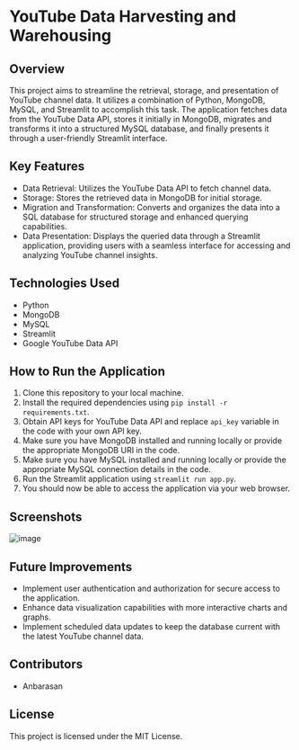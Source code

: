 # YouTube Data Harvesting and Warehousing

## Overview
This project aims to streamline the retrieval, storage, and presentation of YouTube channel data. It utilizes a combination of Python, MongoDB, MySQL, and Streamlit to accomplish this task. The application fetches data from the YouTube Data API, stores it initially in MongoDB, migrates and transforms it into a structured MySQL database, and finally presents it through a user-friendly Streamlit interface.

## Key Features
- Data Retrieval: Utilizes the YouTube Data API to fetch channel data.
- Storage: Stores the retrieved data in MongoDB for initial storage.
- Migration and Transformation: Converts and organizes the data into a SQL database for structured storage and enhanced querying capabilities.
- Data Presentation: Displays the queried data through a Streamlit application, providing users with a seamless interface for accessing and analyzing YouTube channel insights.

## Technologies Used
- Python
- MongoDB
- MySQL
- Streamlit
- Google YouTube Data API

## How to Run the Application
1. Clone this repository to your local machine.
2. Install the required dependencies using `pip install -r requirements.txt`.
3. Obtain API keys for YouTube Data API and replace `api_key` variable in the code with your own API key.
4. Make sure you have MongoDB installed and running locally or provide the appropriate MongoDB URI in the code.
5. Make sure you have MySQL installed and running locally or provide the appropriate MySQL connection details in the code.
6. Run the Streamlit application using `streamlit run app.py`.
7. You should now be able to access the application via your web browser.

## Screenshots
![image](https://github.com/AnbarasanKrishnan1/project_1/assets/142040700/fd18529a-a9f0-4b89-b6d3-8616419cf245)


## Future Improvements
- Implement user authentication and authorization for secure access to the application.
- Enhance data visualization capabilities with more interactive charts and graphs.
- Implement scheduled data updates to keep the database current with the latest YouTube channel data.

## Contributors
- Anbarasan

## License
This project is licensed under the MIT License.
